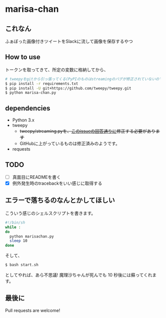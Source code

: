 # marisa-chan
## これなん
ふぁぼった画像付きツイートをSlackに流して画像を保存するやつ

## How to use
トークンを取ってきて、所定の変数に格納してから、

```sh
# tweepyをgitから引っ張ってくる(PyPIのものはstreamingのバグが修正されていないので)
$ pip install -r requirements.txt
$ pip install -U git+https://github.com/tweepy/tweepy.git
$ python marisa-chan.py
```

## dependencies
* Python 3.x
* tweepy
  * ~~tweepy/streaming.pyを、[このissueの回答通りに](https://github.com/tweepy/tweepy/issues/615#issuecomment-122886173)修正する必要があります~~
  * GitHubに上がっているものは修正済みのようです。
* requests

## TODO
* [ ] 真面目にREADMEを書く
* [x] 例外発生時のtracebackをいい感じに取得する

## エラーで落ちるのなんとかしてほしい
こういう感じのシェルスクリプトを書きます。

```sh
#!/bin/sh
while :
do
  python marisachan.py
  sleep 10
done
```

そして、

```sh
$ bash start.sh
```

としてやれば、あら不思議! 魔理沙ちゃんが死んでも 10 秒後には蘇ってくれます。

## 最後に
Pull requests are welcome!
